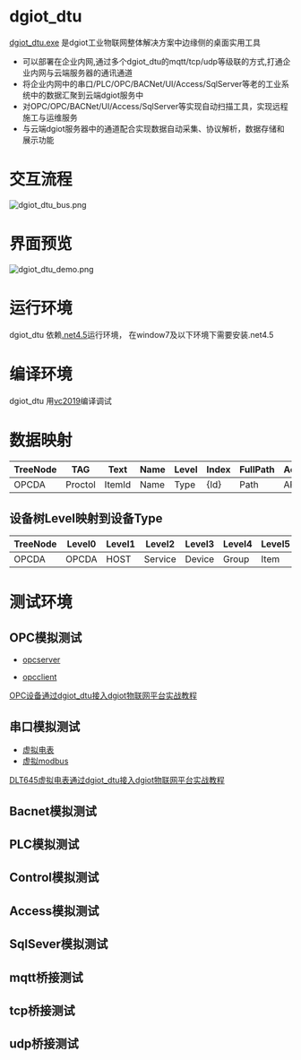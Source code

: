 # dgiot_dtu

  [dgiot_dtu.exe](https://dgiot-release-1306147891.cos.ap-nanjing.myqcloud.com/v4.4.0/dgiot_dtu.exe) 是dgiot工业物联网整体解决方案中边缘侧的桌面实用工具
 + 可以部署在企业内网,通过多个dgiot_dtu的mqtt/tcp/udp等级联的方式,打通企业内网与云端服务器的通讯通道
 + 将企业内网中的串口/PLC/OPC/BACNet/UI/Access/SqlServer等老的工业系统中的数据汇聚到云端dgiot服务中
 + 对OPC/OPC/BACNet/UI/Access/SqlServer等实现自动扫描工具，实现远程施工与运维服务
 + 与云端dgiot服务器中的通道配合实现数据自动采集、协议解析，数据存储和展示功能

# 交互流程

![dgiot_dtu_bus.png](http://dgiot-1253666439.cos.ap-shanghai-fsi.myqcloud.com/dgiot4.0/dgiot_dtu.png)

# 界面预览

![dgiot_dtu_demo.png](http://dgiot-1253666439.cos.ap-shanghai-fsi.myqcloud.com/dgiot4.0/dgiot_dtu_demo.png)

# 运行环境
dgiot_dtu 依赖[.net4.5](https://dgiot-dev-1306147891.cos.ap-nanjing.myqcloud.com/dgiot_dtu/dotNetFx45.rar)运行环境，
在window7及以下环境下需要安装.net4.5

# 编译环境
dgiot_dtu 用[vc2019](https://dgiot-dev-1306147891.cos.ap-nanjing.myqcloud.com/dgiot_dtu/visualstudio2019.zip)编译调试

# 数据映射

|  TreeNode | TAG     | Text   | Name | Level   | Index  | FullPath  | Action   |
| --------  | ------  | ----   |----- |  -----  | -----  | --------  | -------- |
| OPCDA     | Proctol | ItemId | Name |  Type   | {Id}    | Path     |  API    |


## 设备树Level映射到设备Type
| TreeNode | Level0  | Level1  | Level2  | Level3  |  Level4 | Level5 |  Level6 |
| -------- | ------- | ------- | ------- | ------- | ------- | ------ | ------- |
| OPCDA    | OPCDA   | HOST    | Service | Device  | Group   |Item    | Property|


# 测试环境

## OPC模拟测试
+ [opcserver](https://dgiot-dev-1306147891.cos.ap-nanjing.myqcloud.com/dgiot_dtu/MatrikonOPCSimulation.zip)

+ [opcclient](https://dgiot-dev-1306147891.cos.ap-nanjing.myqcloud.com/dgiot_dtu/MatrikonOPCSimulationV_1.5.zip)

 [OPC设备通过dgiot_dtu接入dgiot物联网平台实战教程](https://gitee.com/dgiiot/dgiot/wikis/%E5%AE%9E%E6%88%98%E6%8E%A5%E5%85%A5/OPC%E8%AE%BE%E5%A4%87%E6%8E%A5%E5%85%A5/dgiot_dtu%E9%85%8D%E7%BD%AE)

## 串口模拟测试

+ [虚拟电表](https://gitee.com/dgiiot/dgiot/wikis/%E5%AE%9E%E6%88%98%E6%8E%A5%E5%85%A5/%E7%94%B5%E8%A1%A8%E6%8E%A5%E5%85%A5/%E6%A6%82%E8%BF%B0)
+ [虚拟modbus](http://tech.iotn2n.com/w/docs/details?id=9)

[DLT645虚拟电表通过dgiot_dtu接入dgiot物联网平台实战教程](https://gitee.com/dgiiot/dgiot/wikis/%E5%AE%9E%E6%88%98%E6%8E%A5%E5%85%A5/%E7%94%B5%E8%A1%A8%E6%8E%A5%E5%85%A5/dgiot_DTU)

## Bacnet模拟测试

## PLC模拟测试

## Control模拟测试

## Access模拟测试

## SqlSever模拟测试

## mqtt桥接测试

## tcp桥接测试

## udp桥接测试

